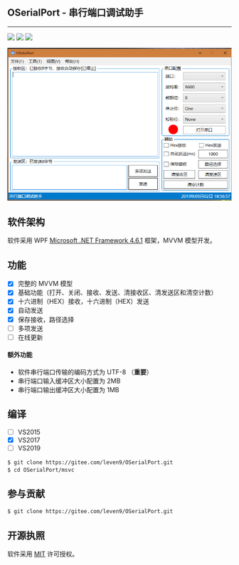 ## OSerialPort - 串行端口调试助手

------

<p align="left">
    <a href="#编译" alt="build"><img src="https://img.shields.io/badge/build-passing-green" /></a>
    <a alt="platform"><img src="https://img.shields.io/badge/platform-windows-green"/></a>
    <a href="#开源执照" alt="lincense"><img src="https://img.shields.io/badge/lincense-MIT-green" /></a>
</p>

![OSerialPort](Docs/source/_images/OserialPort.PNG)

## 软件架构

软件采用 WPF [Microsoft .NET Framework 4.6.1](https://www.microsoft.com/zh-CN/download/details.aspx?id=49982) 框架，MVVM 模型开发。

## 功能

- [X] 完整的 MVVM 模型
- [X] 基础功能（打开、关闭、接收、发送、清接收区、清发送区和清空计数）
- [X] 十六进制（HEX）接收，十六进制（HEX）发送
- [X] 自动发送
- [X] 保存接收，路径选择
- [ ] 多项发送
- [ ] 在线更新

####  额外功能

* 软件串行端口传输的编码方式为 UTF-8 （**重要**）
* 串行端口输入缓冲区大小配置为 2MB
* 串行端口输出缓冲区大小配置为 1MB

## 编译

- [ ] VS2015
- [X] VS2017
- [ ] VS2019

```bash
$ git clone https://gitee.com/leven9/OSerialPort.git
$ cd OSerialPort/msvc
```

## 参与贡献

```bash
$ git clone https://gitee.com/leven9/OSerialPort.git
```

## 开源执照

软件采用 [MIT](https://gitee.com/leven9/OSerialPort/blob/master/LICENSE) 许可授权。